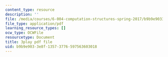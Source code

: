 ```yaml
---
content_type: resource
description: ''
file: /media/courses/6-004-computation-structures-spring-2017/b9b9e9033e8f13573776597563603018_r6Tk1-jZxzg.pdf
file_type: application/pdf
learning_resource_types: []
ocw_type: OCWFile
resourcetype: Document
title: 3play pdf file
uid: b9b9e903-3e8f-1357-3776-597563603018
---
```

